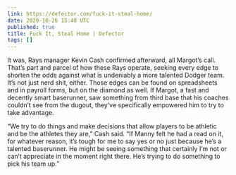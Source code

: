 ```yaml
---
link: https://defector.com/fuck-it-steal-home/
date: 2020-10-26 15:48 UTC
published: true
title: Fuck It, Steal Home | Defector
tags: []
---
```


It was, Rays manager Kevin Cash confirmed afterward, all Margot’s call. That’s part and parcel of how these Rays operate, seeking every edge to shorten the odds against what is undeniably a more talented Dodger team. It’s not just nerd shit, either. Those edges can be found on spreadsheets and in payroll forms, but on the diamond as well. If Margot, a fast and decently smart baserunner, saw something from third base that his coaches couldn’t see from the dugout, they’ve specifically empowered him to try to take advantage.

“We try to do things and make decisions that allow players to be athletic and be the athletes they are,” Cash said. “If Manny felt he had a read on it, for whatever reason, it’s tough for me to say yes or no just because he’s a talented baserunner. He might be seeing something that certainly I’m not or can’t appreciate in the moment right there. He’s trying to do something to pick his team up.”

